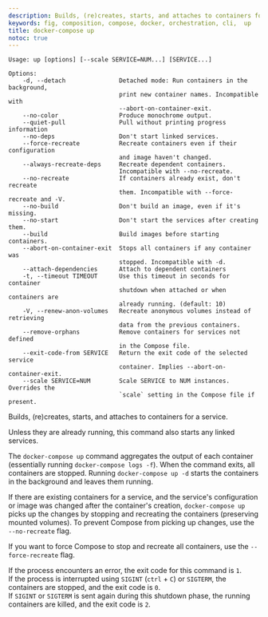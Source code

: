 ```yaml
---
description: Builds, (re)creates, starts, and attaches to containers for a service.
keywords: fig, composition, compose, docker, orchestration, cli,  up
title: docker-compose up
notoc: true
---
```


```none
Usage: up [options] [--scale SERVICE=NUM...] [SERVICE...]

Options:
    -d, --detach               Detached mode: Run containers in the background,
                               print new container names. Incompatible with
                               --abort-on-container-exit.
    --no-color                 Produce monochrome output.
    --quiet-pull               Pull without printing progress information
    --no-deps                  Don't start linked services.
    --force-recreate           Recreate containers even if their configuration
                               and image haven't changed.
    --always-recreate-deps     Recreate dependent containers.
                               Incompatible with --no-recreate.
    --no-recreate              If containers already exist, don't recreate
                               them. Incompatible with --force-recreate and -V.
    --no-build                 Don't build an image, even if it's missing.
    --no-start                 Don't start the services after creating them.
    --build                    Build images before starting containers.
    --abort-on-container-exit  Stops all containers if any container was
                               stopped. Incompatible with -d.
    --attach-dependencies      Attach to dependent containers
    -t, --timeout TIMEOUT      Use this timeout in seconds for container
                               shutdown when attached or when containers are
                               already running. (default: 10)
    -V, --renew-anon-volumes   Recreate anonymous volumes instead of retrieving
                               data from the previous containers.
    --remove-orphans           Remove containers for services not defined
                               in the Compose file.
    --exit-code-from SERVICE   Return the exit code of the selected service
                               container. Implies --abort-on-container-exit.
    --scale SERVICE=NUM        Scale SERVICE to NUM instances. Overrides the
                               `scale` setting in the Compose file if present.
```

Builds, (re)creates, starts, and attaches to containers for a service.

Unless they are already running, this command also starts any linked services.

The `docker-compose up` command aggregates the output of each container (essentially running `docker-compose logs -f`). When
the command exits, all containers are stopped. Running `docker-compose up -d`
starts the containers in the background and leaves them running.

If there are existing containers for a service, and the service's configuration
or image was changed after the container's creation, `docker-compose up` picks
up the changes by stopping and recreating the containers (preserving mounted
volumes). To prevent Compose from picking up changes, use the `--no-recreate`
flag.

If you want to force Compose to stop and recreate all containers, use the
`--force-recreate` flag.

If the process encounters an error, the exit code for this command is `1`.  
If the process is interrupted using `SIGINT` (`ctrl` + `C`) or `SIGTERM`, the containers are stopped, and the exit code is `0`.  
If `SIGINT` or `SIGTERM` is sent again during this shutdown phase, the running containers are killed, and the exit code is `2`.
